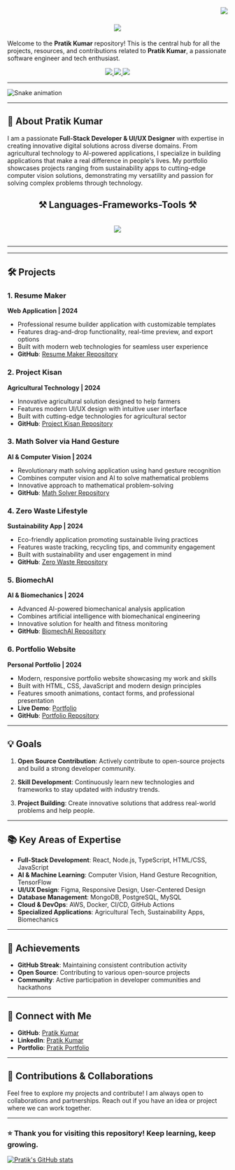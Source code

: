 <img align="right" src="https://visitor-badge.laobi.icu/badge?page_id=pratikkumar.pratikkumar" />

<h1 align="center">
    <img src="https://readme-typing-svg.herokuapp.com/?font=Righteous&size=35&center=true&vCenter=true&width=500&height=70&duration=4000&lines=Hi+There!+👋;+I'm+Pratik+Kumar!;" />
</h1>

Welcome to the **Pratik Kumar** repository! This is the central hub for all the projects, resources, and contributions related to **Pratik Kumar**, a passionate software engineer and tech enthusiast.
 
<div align="center"> 
  <a href="mailto:pratik2002singh@gmail.com">
    <img src="https://img.shields.io/badge/Gmail-333333?style=for-the-badge&logo=gmail&logoColor=red" />
  </a>
  <a href="https://www.linkedin.com/in/yashraj-borgave-01110b322" target="_blank">
    <img src="https://img.shields.io/badge/LinkedIn-0077B5?style=for-the-badge&logo=linkedin&logoColor=white" target="_blank" />
  </a>
  <a href="https://prateeeek7.github.io/Pratik-Portfolio/" target="_blank">
    <img src="https://img.shields.io/badge/Portfolio-FF5722?style=for-the-badge&logo=todoist&logoColor=white" target="_blank" />
  </a>
</div>

---
![Snake animation](https://github.com/Prateeeek7/Prateeeek7/blob/output/github-snake.svg)

---

## 📌 About Pratik Kumar

I am a passionate **Full-Stack Developer & UI/UX Designer** with expertise in creating innovative digital solutions across diverse domains. From agricultural technology to AI-powered applications, I specialize in building applications that make a real difference in people's lives. My portfolio showcases projects ranging from sustainability apps to cutting-edge computer vision solutions, demonstrating my versatility and passion for solving complex problems through technology.

<h2 align="center">⚒️ Languages-Frameworks-Tools ⚒️</h2>
<br/>
<div align="center">
    <img src="https://skillicons.dev/icons?i=html,css,js,react,nodejs,python,typescript,tailwind,figma,git,github,aws,docker,mongodb,postgresql,opencv,tensorflow" />
</div>

<br/>
<hr/>

---

## 🛠️ Projects

### 1. **Resume Maker**
**Web Application | 2024**
- Professional resume builder application with customizable templates
- Features drag-and-drop functionality, real-time preview, and export options
- Built with modern web technologies for seamless user experience
- **GitHub**: [Resume Maker Repository](https://github.com/pratikkumar/Resume_maker)

### 2. **Project Kisan**
**Agricultural Technology | 2024**
- Innovative agricultural solution designed to help farmers
- Features modern UI/UX design with intuitive user interface
- Built with cutting-edge technologies for agricultural sector
- **GitHub**: [Project Kisan Repository](https://github.com/pratikkumar/Project_kisan)

### 3. **Math Solver via Hand Gesture**
**AI & Computer Vision | 2024**
- Revolutionary math solving application using hand gesture recognition
- Combines computer vision and AI to solve mathematical problems
- Innovative approach to mathematical problem-solving
- **GitHub**: [Math Solver Repository](https://github.com/pratikkumar/Math-Solver-via-hand-gesture)

### 4. **Zero Waste Lifestyle**
**Sustainability App | 2024**
- Eco-friendly application promoting sustainable living practices
- Features waste tracking, recycling tips, and community engagement
- Built with sustainability and user engagement in mind
- **GitHub**: [Zero Waste Repository](https://github.com/pratikkumar/Zero-Waste-Lifestyle)

### 5. **BiomechAI**
**AI & Biomechanics | 2024**
- Advanced AI-powered biomechanical analysis application
- Combines artificial intelligence with biomechanical engineering
- Innovative solution for health and fitness monitoring
- **GitHub**: [BiomechAI Repository](https://github.com/pratikkumar/BiomechAI)

### 6. **Portfolio Website**
**Personal Portfolio | 2024**
- Modern, responsive portfolio website showcasing my work and skills
- Built with HTML, CSS, JavaScript and modern design principles
- Features smooth animations, contact forms, and professional presentation
- **Live Demo**: [Portfolio](https://prateeeek7.github.io/Pratik-Portfolio/)
- **GitHub**: [Portfolio Repository](https://github.com/pratikkumar/Portfolio)

---

## 💡 Goals

1. **Open Source Contribution**: Actively contribute to open-source projects and build a strong developer community.
   
2. **Skill Development**: Continuously learn new technologies and frameworks to stay updated with industry trends.
   
3. **Project Building**: Create innovative solutions that address real-world problems and help people.

---

## 📚 Key Areas of Expertise

- **Full-Stack Development**: React, Node.js, TypeScript, HTML/CSS, JavaScript
- **AI & Machine Learning**: Computer Vision, Hand Gesture Recognition, TensorFlow
- **UI/UX Design**: Figma, Responsive Design, User-Centered Design
- **Database Management**: MongoDB, PostgreSQL, MySQL
- **Cloud & DevOps**: AWS, Docker, CI/CD, GitHub Actions
- **Specialized Applications**: Agricultural Tech, Sustainability Apps, Biomechanics

---

## 🎯 Achievements

- **GitHub Streak**: Maintaining consistent contribution activity
- **Open Source**: Contributing to various open-source projects
- **Community**: Active participation in developer communities and hackathons

---

## 🔗 Connect with Me
- **GitHub**: [Pratik Kumar](https://github.com/Prateeeek7)
- **LinkedIn**: [Pratik Kumar](https://www.linkedin.com/in/pratik-kumar-198172186?)
- **Portfolio**: [Pratik Portfolio](https://prateeeek7.github.io/Pratik-Portfolio/)

---

## 🤝 Contributions & Collaborations

Feel free to explore my projects and contribute! I am always open to collaborations and partnerships. Reach out if you have an idea or project where we can work together.

---

### ⭐ Thank you for visiting this repository! Keep learning, keep growing.

[![Pratik's GitHub stats](https://github-readme-stats.vercel.app/api?username=Prateeeek7)](https://github.com/prateeeek7/github-readme-stats)
